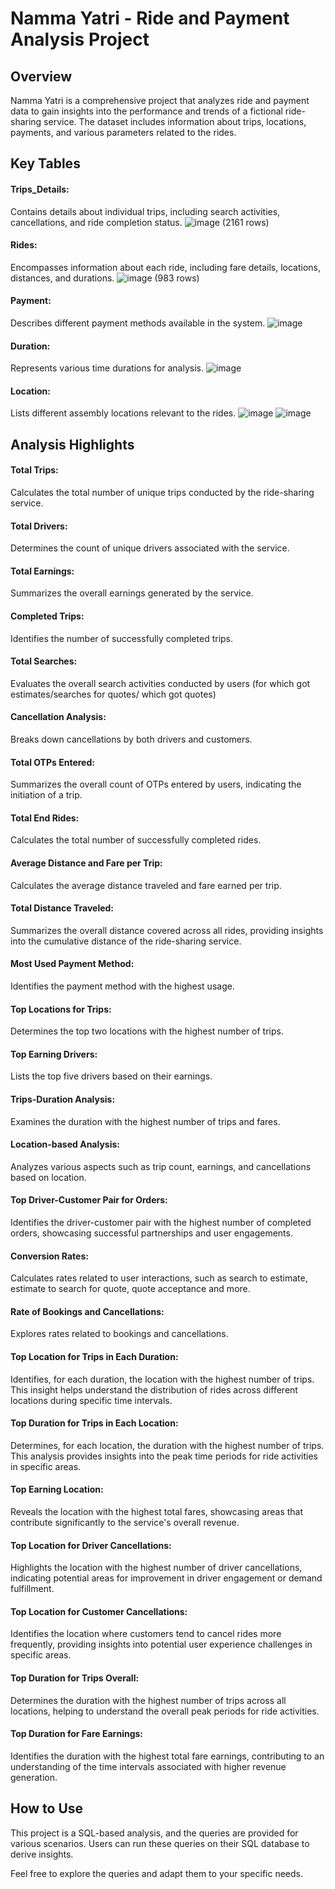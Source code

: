 # Namma Yatri - Ride and Payment Analysis Project

## Overview
Namma Yatri is a comprehensive project that analyzes ride and payment data to gain insights into the performance and trends of a fictional ride-sharing service. The dataset includes information about trips, locations, payments, and various parameters related to the rides.

## Key Tables
#### Trips_Details: 
Contains details about individual trips, including search activities, cancellations, and ride completion status.
![image](https://github.com/mehraanjali/NammaYatre_SQL_Project/assets/31501965/57be2fa9-ef7e-4d76-903d-847eb86a8784)
(2161 rows)

#### Rides: 
Encompasses information about each ride, including fare details, locations, distances, and durations.
![image](https://github.com/mehraanjali/NammaYatre_SQL_Project/assets/31501965/eb9dedf2-4710-4126-a1bd-701fe78a7915)
(983 rows)


#### Payment: 
Describes different payment methods available in the system.
![image](https://github.com/mehraanjali/NammaYatre_SQL_Project/assets/31501965/3235193a-d1eb-43ec-81f2-3961e52aa263)


#### Duration: 
Represents various time durations for analysis.
![image](https://github.com/mehraanjali/NammaYatre_SQL_Project/assets/31501965/51e4443a-7424-42a3-a5b8-3a2d9de44e69)


#### Location: 
Lists different assembly locations relevant to the rides.
![image](https://github.com/mehraanjali/NammaYatre_SQL_Project/assets/31501965/798a1127-956c-4d91-91d7-accea489a0af)
![image](https://github.com/mehraanjali/NammaYatre_SQL_Project/assets/31501965/e0e84fea-d7b6-4728-8f28-bca809b46de0)



## Analysis Highlights
#### Total Trips: 
Calculates the total number of unique trips conducted by the ride-sharing service.

#### Total Drivers: 
Determines the count of unique drivers associated with the service.

#### Total Earnings: 
Summarizes the overall earnings generated by the service.

#### Completed Trips: 
Identifies the number of successfully completed trips.

#### Total Searches: 
Evaluates the overall search activities conducted by users (for which got estimates/searches for quotes/ which got quotes)

#### Cancellation Analysis: 
Breaks down cancellations by both drivers and customers.

#### Total OTPs Entered: 
Summarizes the overall count of OTPs entered by users, indicating the initiation of a trip.

#### Total End Rides: 
Calculates the total number of successfully completed rides.

#### Average Distance and Fare per Trip: 
Calculates the average distance traveled and fare earned per trip.

#### Total Distance Traveled: 
Summarizes the overall distance covered across all rides, providing insights into the cumulative distance of the ride-sharing service.

#### Most Used Payment Method: 
Identifies the payment method with the highest usage.

#### Top Locations for Trips: 
Determines the top two locations with the highest number of trips.

#### Top Earning Drivers: 
Lists the top five drivers based on their earnings.

#### Trips-Duration Analysis: 
Examines the duration with the highest number of trips and fares.

#### Location-based Analysis: 
Analyzes various aspects such as trip count, earnings, and cancellations based on location.

#### Top Driver-Customer Pair for Orders: 
Identifies the driver-customer pair with the highest number of completed orders, showcasing successful partnerships and user engagements.

#### Conversion Rates: 
Calculates rates related to user interactions, such as search to estimate, estimate to search for quote, quote acceptance and more.

#### Rate of Bookings and Cancellations: 
Explores rates related to bookings and cancellations.

#### Top Location for Trips in Each Duration: 
Identifies, for each duration, the location with the highest number of trips. This insight helps understand the distribution of rides across different locations during specific time intervals.

#### Top Duration for Trips in Each Location: 
Determines, for each location, the duration with the highest number of trips. This analysis provides insights into the peak time periods for ride activities in specific areas.

#### Top Earning Location: 
Reveals the location with the highest total fares, showcasing areas that contribute significantly to the service's overall revenue.

#### Top Location for Driver Cancellations: 
Highlights the location with the highest number of driver cancellations, indicating potential areas for improvement in driver engagement or demand fulfillment.

#### Top Location for Customer Cancellations: 
Identifies the location where customers tend to cancel rides more frequently, providing insights into potential user experience challenges in specific areas.

#### Top Duration for Trips Overall: 
Determines the duration with the highest number of trips across all locations, helping to understand the overall peak periods for ride activities.

#### Top Duration for Fare Earnings: 
Identifies the duration with the highest total fare earnings, contributing to an understanding of the time intervals associated with higher revenue generation.

## How to Use
This project is a SQL-based analysis, and the queries are provided for various scenarios. Users can run these queries on their SQL database to derive insights.

Feel free to explore the queries and adapt them to your specific needs.
